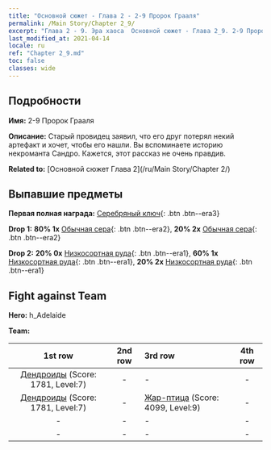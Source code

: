 ```yaml
---
title: "Основной сюжет - Глава 2 - 2-9 Пророк Грааля"
permalink: /Main Story/Chapter 2_9/
excerpt: "Глава 2 - 9. Эра хаоса  Основной сюжет - Глава 2_9. 2-9 Пророк Грааля"
last_modified_at: 2021-04-14
locale: ru
ref: "Chapter 2_9.md"
toc: false
classes: wide
---
```


## Подробности

 **Имя:** 2-9 Пророк Грааля

 **Описание:** Старый провидец заявил, что его друг потерял некий артефакт и хочет, чтобы его нашли. Вы вспоминаете историю некроманта Сандро. Кажется, этот рассказ не очень правдив.

 **Related to:** [Основной сюжет Глава 2](/ru/Main Story/Chapter 2/)

## Выпавшие предметы

 **Первая полная награда:** [Серебряный ключ](/ru/Items/con_693/){: .btn .btn--era3}

 **Drop 1:** **80% 1x** [Обычная сера](/ru/Items/mat_9/){: .btn .btn--era2}, **20% 2x** [Обычная сера](/ru/Items/mat_9/){: .btn .btn--era2}

 **Drop 2:** **20% 0x** [Низкосортная руда](/ru/Items/mat_1/){: .btn .btn--era1}, **60% 1x** [Низкосортная руда](/ru/Items/mat_1/){: .btn .btn--era1}, **20% 2x** [Низкосортная руда](/ru/Items/mat_1/){: .btn .btn--era1}


## Fight against Team
 **Hero:** h_Adelaide

 **Team:**


  | 1st row | 2nd row | 3rd row | 4th row |
  |:----:|:----:|:----|:----:|
  | [Дендроиды](/ru/units/Treant/) (Score: 1781, Level:7)  | - | - | - |
  | [Дендроиды](/ru/units/Treant/) (Score: 1781, Level:7)  | - | [Жар-птица](/ru/units/Firebird/) (Score: 4099, Level:9)  | - |
  | - | - | - | - |
  | - | - | - | - |


